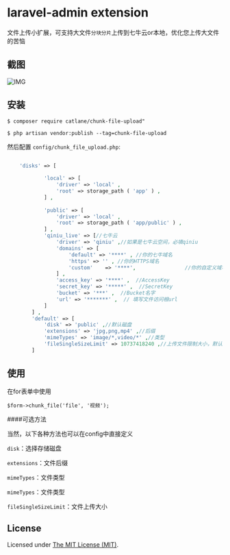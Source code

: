 laravel-admin extension
======


文件上传小扩展，可支持大文件`分块分片`上传到七牛云or本地，优化您上传大文件的苦恼

## 截图

![IMG](https://qn.lovyou.top/blog/2019/05/201905299427_2182.png?watermark/1/image/aHR0cHM6Ly93d3cubG92eW91LnRvcC96Yl91c2Vycy9wbHVnaW4vcWluaXV5dW4vd2F0ZXIucG5n/dissolve/80/gravity/SouthEast/dx/10/dy/10)

## 安装

```
$ composer require catlane/chunk-file-upload" 

$ php artisan vendor:publish --tag=chunk-file-upload
```

然后配置 `config/chunk_file_upload.php`:

```php

    'disks' => [
    
            'local' => [
                'driver' => 'local' ,
                'root' => storage_path ( 'app' ) ,
            ] ,
    
            'public' => [
                'driver' => 'local' ,
                'root' => storage_path ( 'app/public' ) ,
            ] ,
            'qiniu_live' => [//七牛云
                'driver' => 'qiniu' ,//如果是七牛云空间，必填qiniu
                'domains' => [
                    'default' => '****' , //你的七牛域名
                    'https' => '' , //你的HTTPS域名
                    'custom'    => '****',                //你的自定义域名
                ] ,
                'access_key' => '****' ,  //AccessKey
                'secret_key' => '*****' ,  //SecretKey
                'bucket' => '***' ,  //Bucket名字
                'url' => '*******' ,  // 填写文件访问根url
            ]
        ] ,
        'default' => [
            'disk' => 'public' ,//默认磁盘
            'extensions' => 'jpg,png,mp4' ,//后缀
            'mimeTypes' => 'image/*,video/*' ,//类型
            'fileSingleSizeLimit' => 10737418240 ,//上传文件限制大小，默认10G,默认单位为b
        ]
```
## 使用
在for表单中使用
```
$form->chunk_file('file', '视频');
```
####可选方法

当然，以下各种方法也可以在config中直接定义

`disk`：选择存储磁盘

`extensions`：文件后缀

`mimeTypes`：文件类型

`mimeTypes`：文件类型

`fileSingleSizeLimit`：文件上传大小


License
------------
Licensed under [The MIT License (MIT)](LICENSE).